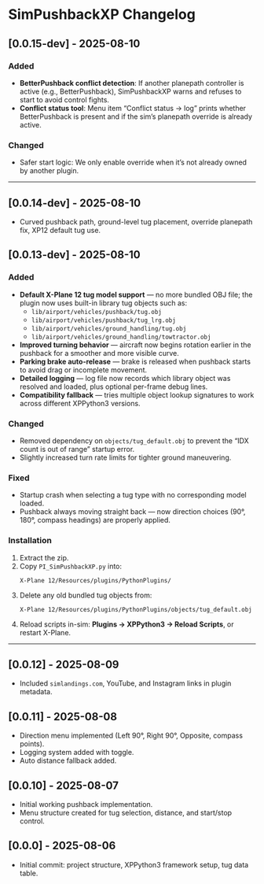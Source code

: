 # SimPushbackXP Changelog

## [0.0.15-dev] - 2025-08-10
### Added
- **BetterPushback conflict detection**: If another planepath controller is active (e.g., BetterPushback), SimPushbackXP warns and refuses to start to avoid control fights.
- **Conflict status tool**: Menu item “Conflict status → log” prints whether BetterPushback is present and if the sim’s planepath override is already active.

### Changed
- Safer start logic: We only enable override when it’s not already owned by another plugin.

---
## [0.0.14-dev] - 2025-08-10
- Curved pushback path, ground-level tug placement, override planepath fix, XP12 default tug use.

## [0.0.13-dev] - 2025-08-10
### Added
- **Default X-Plane 12 tug model support** — no more bundled OBJ file; the plugin now uses built-in library tug objects such as:
  - `lib/airport/vehicles/pushback/tug.obj`
  - `lib/airport/vehicles/pushback/tug_lrg.obj`
  - `lib/airport/vehicles/ground_handling/tug.obj`
  - `lib/airport/vehicles/ground_handling/towtractor.obj`
- **Improved turning behavior** — aircraft now begins rotation earlier in the pushback for a smoother and more visible curve.
- **Parking brake auto-release** — brake is released when pushback starts to avoid drag or incomplete movement.
- **Detailed logging** — log file now records which library object was resolved and loaded, plus optional per-frame debug lines.
- **Compatibility fallback** — tries multiple object lookup signatures to work across different XPPython3 versions.

### Changed
- Removed dependency on `objects/tug_default.obj` to prevent the “IDX count is out of range” startup error.
- Slightly increased turn rate limits for tighter ground maneuvering.

### Fixed
- Startup crash when selecting a tug type with no corresponding model loaded.
- Pushback always moving straight back — now direction choices (90°, 180°, compass headings) are properly applied.


### Installation
1. Extract the zip.
2. Copy `PI_SimPushbackXP.py` into:
   ```
   X-Plane 12/Resources/plugins/PythonPlugins/
   ```
3. Delete any old bundled tug objects from:
   ```
   X-Plane 12/Resources/plugins/PythonPlugins/objects/tug_default.obj
   ```
4. Reload scripts in-sim: **Plugins → XPPython3 → Reload Scripts**, or restart X-Plane.

---
## [0.0.12] - 2025-08-09
- Included `simlandings.com`, YouTube, and Instagram links in plugin metadata.

## [0.0.11] - 2025-08-08
- Direction menu implemented (Left 90°, Right 90°, Opposite, compass points).
- Logging system added with toggle.
- Auto distance fallback added.

## [0.0.10] - 2025-08-07
- Initial working pushback implementation.
- Menu structure created for tug selection, distance, and start/stop control.

## [0.0.0] - 2025-08-06
- Initial commit: project structure, XPPython3 framework setup, tug data table.
